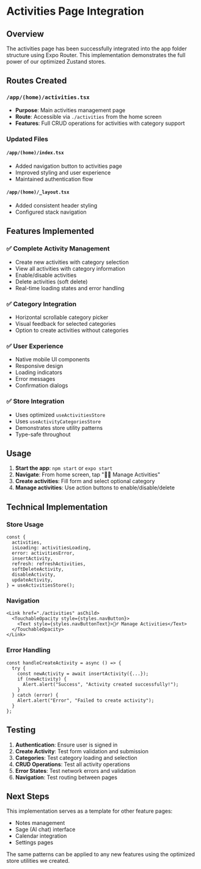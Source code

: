 # Activities Page Integration

## Overview
The activities page has been successfully integrated into the app folder structure using Expo Router. This implementation demonstrates the full power of our optimized Zustand stores.

## Routes Created

### `/app/(home)/activities.tsx`
- **Purpose**: Main activities management page
- **Route**: Accessible via `./activities` from the home screen
- **Features**: Full CRUD operations for activities with category support

### Updated Files

#### `/app/(home)/index.tsx`
- Added navigation button to activities page
- Improved styling and user experience
- Maintained authentication flow

#### `/app/(home)/_layout.tsx` 
- Added consistent header styling
- Configured stack navigation

## Features Implemented

### ✅ Complete Activity Management
- Create new activities with category selection
- View all activities with category information
- Enable/disable activities
- Delete activities (soft delete)
- Real-time loading states and error handling

### ✅ Category Integration
- Horizontal scrollable category picker
- Visual feedback for selected categories
- Option to create activities without categories

### ✅ User Experience
- Native mobile UI components
- Responsive design
- Loading indicators
- Error messages
- Confirmation dialogs

### ✅ Store Integration
- Uses optimized `useActivitiesStore`
- Uses `useActivityCategoriesStore`
- Demonstrates store utility patterns
- Type-safe throughout

## Usage

1. **Start the app**: `npm start` or `expo start`
2. **Navigate**: From home screen, tap "🏃‍♂️ Manage Activities"
3. **Create activities**: Fill form and select optional category
4. **Manage activities**: Use action buttons to enable/disable/delete

## Technical Implementation

### Store Usage
```tsx
const {
  activities,
  isLoading: activitiesLoading,
  error: activitiesError,
  insertActivity,
  refresh: refreshActivities,
  softDeleteActivity,
  disableActivity,
  updateActivity,
} = useActivitiesStore();
```

### Navigation
```tsx
<Link href="./activities" asChild>
  <TouchableOpacity style={styles.navButton}>
    <Text style={styles.navButtonText}>🏃‍♂️ Manage Activities</Text>
  </TouchableOpacity>
</Link>
```

### Error Handling
```tsx
const handleCreateActivity = async () => {
  try {
    const newActivity = await insertActivity({...});
    if (newActivity) {
      Alert.alert("Success", "Activity created successfully!");
    }
  } catch (error) {
    Alert.alert("Error", "Failed to create activity");
  }
};
```

## Testing

1. **Authentication**: Ensure user is signed in
2. **Create Activity**: Test form validation and submission
3. **Categories**: Test category loading and selection
4. **CRUD Operations**: Test all activity operations
5. **Error States**: Test network errors and validation
6. **Navigation**: Test routing between pages

## Next Steps

This implementation serves as a template for other feature pages:
- Notes management
- Sage (AI chat) interface  
- Calendar integration
- Settings pages

The same patterns can be applied to any new features using the optimized store utilities we created.
